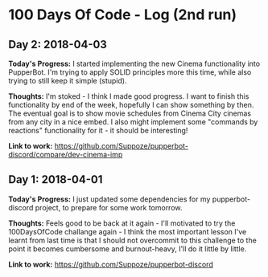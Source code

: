 # 100 Days Of Code - Log (2nd run)

## Day 2: 2018-04-03

**Today's Progress:** I started implementing the new Cinema functionality into PupperBot. I'm trying to apply SOLID principles more this time, while also trying to still keep it simple (stupid).

**Thoughts:** I'm stoked - I think I made good progress. I want to finish this functionality by end of the week, hopefully I can show something by then. The eventual goal is to show movie schedules from Cinema City cinemas from any city in a nice embed. I also might implement some "commands by reactions" functionality for it - it should be interesting!

**Link to work:** https://github.com/Suppoze/pupperbot-discord/compare/dev-cinema-imp

## Day 1: 2018-04-01

**Today's Progress:** I just updated some dependencies for my pupperbot-discord project, to prepare for some work tomorrow.

**Thoughts:** Feels good to be back at it again - I'll motivated to try the 100DaysOfCode challange again - I think the most important lesson I've learnt from last time is that I should not overcommit to this challenge to the point it becomes cumbersome and burnout-heavy, I'll do it little by little.

**Link to work:** https://github.com/Suppoze/pupperbot-discord
